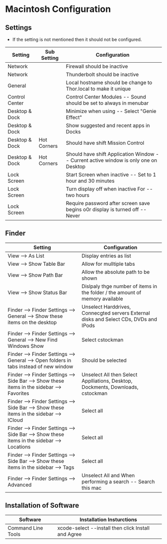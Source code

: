 # Macintosh Configuration

## Settings

* If the setting is not mentioned then it should not be configured.

| Setting | Sub Setting | Configuration | 
| ------- | ------------| ------------- | 
| Network | | Firewall should be inactive |
| Network | | Thunderbolt should be inactive |
| General | | Local hostname should be change to Thor.local to make it unique |
| Control Center | | Control Center Modules -- Sound should be set to always in menubar |
| Desktop & Dock | | Minimize when using -- Select "Genie Effect" |
| Desktop & Dock | | Show suggested and recent apps in Docks | 
| Desktop & Dock | Hot Corners | Should have shift Mission Control |
| Desktop & Dock | Hot Corners | Should have shift Application Window -- Current active window is only one on Desktop |
| Lock Screen    | | Start Screen when inactive -- Set to 1 hour and 30 minutes |
| Lock Screen    | | Turn display off when inactive For -- two hours |
| Lock Screen    | | Require password after screen save begins o0r display is turned off -- Never |

## Finder 

| Setting | Configuration |
|---------|---------------|
| View --> As List | Display entries as list |
| View --> Show Table Bar | Allow for mulltiple tabs |
| View --> Show Path Bar | Allow the absolute path to be shown |
| View --> Show Status Bar | Dislpaly thge number of items in the folder / the amount of memory available |
| Finder --> Finder Settings --> General --> Show these items on the desktop | Unselect Harddrives, Connecgted servers External disks and Select CDs, DVDs and IPods |
| Finder --> Finder Settings --> General --> New Find Windows Show | Select cstockman |
| Finder --> Finder Settings --> General --> Open folders in tabs instead of new window | Should be selected |
| Finder --> Finder Settings --> Side Bar --> Show these items in the sidebar --> Favorites | Unselect All then Select Applliations, Desktop, Dockments, Downloads, cstockman |
| Finder --> Finder Settings --> Side Bar --> Show these items in the sidebar --> ICloud | Select all |
| Finder --> Finder Settings --> Side Bar --> Show these items in the sidebar --> Locations | Select all |
| Finder --> Finder Settings --> Side Bar --> Show these items in the sidebar --> Tags | Select all |
| Finder --> Finder Settings --> Advanced | Unselect All and When performing a search -- Search this mac |

## Installation of Software

| Software | Installation Insturctions | 
|--------- | ------------------------- |
| Command Line Tools | xcode-select --install then click Install and Agree |
